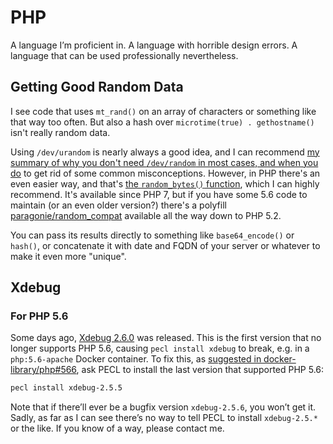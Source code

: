 # PHP

A language I’m proficient in. 
A language with horrible design errors. 
A language that can be used professionally nevertheless.

## Getting Good Random Data

I see code that uses `mt_rand()` on an array of characters or something like that way too often. 
But also a hash over `microtime(true) . gethostname()` isn't really random data.

Using `/dev/urandom` is nearly always a good idea, and I can recommend [my summary of why you don't need `/dev/random` in most cases, and when you do](unix.md#is-devurandom-good-enough) to get rid of some common misconceptions. 
However, in PHP there's an even easier way, and that's [the `random_bytes()` function](http://php.net/manual/en/function.random-bytes.php), which I can highly recommend. 
It's available since PHP 7, but if you have some 5.6 code to maintain (or an even older version?) there's a polyfill [paragonie/random_compat](https://github.com/paragonie/random_compat) available all the way down to PHP 5.2.

You can pass its results directly to something like `base64_encode()` or `hash()`, or concatenate it with date and FQDN of your server or whatever to make it even more "unique".

## Xdebug

### For PHP 5.6

Some days ago, [Xdebug 2.6.0](https://derickrethans.nl/xdebug-26.html) was released. 
This is the first version that no longer supports PHP 5.6, causing `pecl install xdebug` to break, e.g. in a `php:5.6-apache` Docker container. 
To fix this, as [suggested in docker-library/php#566](https://github.com/docker-library/php/issues/566#issuecomment-362094015), ask PECL to install the last version that supported PHP 5.6: 

```sh
pecl install xdebug-2.5.5
```

Note that if there’ll ever be a bugfix version `xdebug-2.5.6`, you won’t get it. 
Sadly, as far as I can see there’s no way to tell PECL to install `xdebug-2.5.*` or the like. 
If you know of a way, please contact me.
